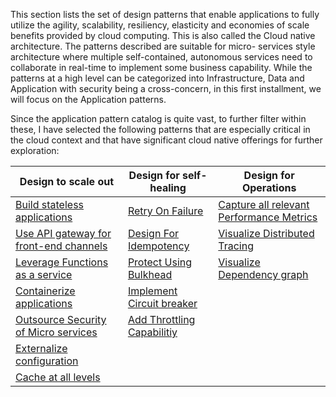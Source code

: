This section lists the set of design patterns that enable applications to fully utilize the agility, scalability, resiliency, elasticity and economies of scale benefits provided by cloud computing. This is also called the Cloud native architecture. The patterns described are suitable for micro- services style architecture where multiple self-contained, autonomous services need to collaborate in real-time to implement some business capability. While the patterns at a high level can be categorized into Infrastructure, Data and Application with security being a cross-concern, in this first installment, we will focus on the Application patterns. 

Since the application pattern catalog is quite vast, to further filter within these, I have selected the following patterns that are especially critical in the cloud context and that have significant cloud native offerings for further exploration:

Design to scale out | Design for self-healing | Design for Operations
------------ | ------------- | -------------
[Build stateless applications](https://github.com/srikanthkotekar/ideasworthsharing/blob/master/Building-Modern-Cloud-Native-Apps/5.1%09PATTERN:%20BUILD%20STATELESS%20APPLICATIONS.md)|[Retry On Failure](https://github.com/srikanthkotekar/ideasworthsharing/blob/master/Building-Modern-Cloud-Native-Apps/5.8%20PATTERN:%20RETRY%20ON%20FAILURE.md)|[Capture all relevant Performance Metrics](https://github.com/srikanthkotekar/ideasworthsharing/blob/master/Building-Modern-Cloud-Native-Apps/5.13%20PATTERN:%20CAPTURE%20ALL%20RELEVANT%20PERFORMANCE%20METRICS.md) 
[Use API gateway for front-end channels](https://github.com/srikanthkotekar/ideasworthsharing/blob/master/Building-Modern-Cloud-Native-Apps/5.2%20PATTERN:%20USE%20API%20GATEWAY%20FOR%20FRONT-END%20CHANNELS.md)|[Design For Idempotency](https://github.com/srikanthkotekar/ideasworthsharing/blob/master/Building-Modern-Cloud-Native-Apps/5.9%20PATTERN:%20DESIGN%20FOR%20IDEMPOTENCY.md)|[Visualize Distributed Tracing](https://github.com/srikanthkotekar/ideasworthsharing/blob/master/Building-Modern-Cloud-Native-Apps/5.14%20PATTERN:%20VISUALIZE%20DISTRIBUTED%20TRACING.md)
[Leverage Functions as a service](https://github.com/srikanthkotekar/ideasworthsharing/blob/master/Building-Modern-Cloud-Native-Apps/5.3%20PATTERN:%20LEVERAGE%20FUNCTION%20AS%20A%20SERVICE.md)|[Protect Using Bulkhead](https://github.com/srikanthkotekar/ideasworthsharing/blob/master/Building-Modern-Cloud-Native-Apps/5.10%20PATTERN:%20PROTECT%20USING%20BULKHEAD.md)|[Visualize Dependency graph](https://github.com/srikanthkotekar/ideasworthsharing/blob/master/Building-Modern-Cloud-Native-Apps/5.15%20PATTERN:%20VISUALIZE%20DEPENDENCY%20GRAPH.md)
[Containerize applications](https://github.com/srikanthkotekar/ideasworthsharing/blob/master/Building-Modern-Cloud-Native-Apps/5.4%20PATTERN:%20CONTAINERIZE%20APPLICATIONS.md)|[Implement Circuit breaker](https://github.com/srikanthkotekar/ideasworthsharing/blob/master/Building-Modern-Cloud-Native-Apps/5.11%20PATTERN:%20IMPLEMENT%20CIRCUIT%20BREAKER.md)|
[Outsource Security of Micro services](https://github.com/srikanthkotekar/ideasworthsharing/blob/master/Building-Modern-Cloud-Native-Apps/5.5%20PATTERN:%20OUTSOURCE%20SECURITY%20OF%20MICRO%20SERVICES.md)|[Add Throttling Capabilitiy](https://github.com/srikanthkotekar/ideasworthsharing/blob/master/Building-Modern-Cloud-Native-Apps/5.12%20PATTERN:%20ADD%20THROTTLING%20CAPABILITIY.md)|
[Externalize configuration](https://github.com/srikanthkotekar/ideasworthsharing/blob/master/Building-Modern-Cloud-Native-Apps/5.6%20PATTERN:%20EXTERNALIZE%20CONFIGURATION.md)||
[Cache at all levels](https://github.com/srikanthkotekar/ideasworthsharing/blob/master/Building-Modern-Cloud-Native-Apps/5.7%20PATTERN:%20CACHE%20AT%20ALL%20LEVELS.md)||
		
